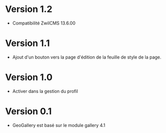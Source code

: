 # Version 1.2
- Compatibilité ZwiICMS 13.6.00
# Version 1.1
- Ajout d'un bouton vers la page d'édition de la feuille de style de la page.
# Version 1.0
- Activer dans la gestion du profil
# Version 0.1
- GeoGallery est basé sur le module gallery 4.1